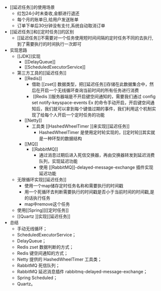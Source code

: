 - [[延迟任务]]的使用场景
    - 红包24小时未查收,金额进行退还
    - 每个月的账单日,给用户发送账单
    - 订单下单后30分钟没有支付,系统自动取消订单
- [[延迟任务]]和[[定时任务]]的区别
    - [[延迟任务]]不需要对一个任务使用短时间间隔的定时任务不同的去执行,到了需要执行的时间执行一次即可
- 实现思路
    - [[JDK]]实现
        - [[DelayQueue]]
        - [[ScheduledExecutorService]]
    - 第三方工具的[[延迟任务]]
        - [[Redis]]
            - 借助 [[zset]] 数据类型，把[[延迟任务]]存储在此数据集合中，然后在开启一个无线循环查询当前时间的所有任务进行消费
            -  [[Redis ]]服务器端是不开启键空间通知的，需要我们通过 config set notify-keyspace-events Ex 的命令手动开启，开启键空间通知后，我们就可以拿到每个键值过期的事件，我们利用这个机制实现了给每个人开启一个定时任务的功能
        - [[Netty]]
            - 工具类 [[HashedWheelTimer ]]来实现[[延迟任务]]
                - HashedWheelTimer 是使用定时轮实现的，[[定时轮]]其实就是一种环型的数据结构
        - [[MQ]]
            - [[RabbitMQ]]
                - 通过消息过期后进入死信交换器，再由交换器转发到延迟消费队列，实现延迟功能
                - 使用 [[RabbitMQ]]-delayed-message-exchange 插件实现延迟功能
    - 无限循环实现[[延迟任务]]
        - 使用一个map储存定时任务名称和需要执行的时间戳
        - 用一个死循环去判断需要执行的时间戳是否小于当前时间的时间戳,是的话执行任务
        - map中remove这个任务
    - 使用[[Spring]][[定时任务]]
    - [[Quartz ]]实现[[延迟任务]]
- 总结
    - 手动无线循环；
    - ScheduledExecutorService；
    - DelayQueue；
    - Redis zset 数据判断的方式；
    - Redis 键空间通知的方式；
    - Netty 提供的 HashedWheelTimer 工具类；
    - RabbitMQ 死信队列；
    - RabbitMQ 延迟消息插件 rabbitmq-delayed-message-exchange；
    - Spring Scheduled；
    - Quartz。
